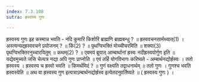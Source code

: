 ```yaml
---
index: 7.3.108
sutra: ह्रस्वस्य गुणः

---
```

ह्रस्वस्य गुणः इह कस्मान्न भवति - नदि कुमारि किशोरि ब्राह्मणि ब्राह्मबन्धु ? ॥ ह्रस्ववचनसार्मथ्यात्(1) । अस्त्यन्यद्ह्रस्ववचने प्रयोजनम् ? ॥ किं(2) ? ॥ पृथग्विभक्तिं मोच्चीचरमिति ॥ शक्या(3) पृथग्विभक्तिरनुच्चारयितुम् ॥ कथम्(2) ? ॥ एवमयं ब्रूयात् आम्बार्थानां ह्रस्वः नदीह्रस्वयोर्गुण इति ॥ यद्येवमुच्यते जसि चेत्यत्र नद्या अपि गुणः प्राप्नोति ॥ एवं तर्हि योगविभागः करिष्यते - अम्बार्थनद्योर्ह्रस्वः । ततो ह्रस्वस्य । ह्रस्वस्य च ह्रस्वो भवति ॥ किमर्थमिदं ? ॥ गुणं वक्ष्यति तद्वाधनार्थम् ॥ ततो गुणः । गुणश्च भवति ह्रस्वस्येति ॥ अथ वा ह्रस्वस्य गुण इत्यत्राऽम्बार्थनद्योर्ह्रस्व इत्येतदनुवर्तिष्यते ॥ ( ह्रस्वस्य गुणः ) ।